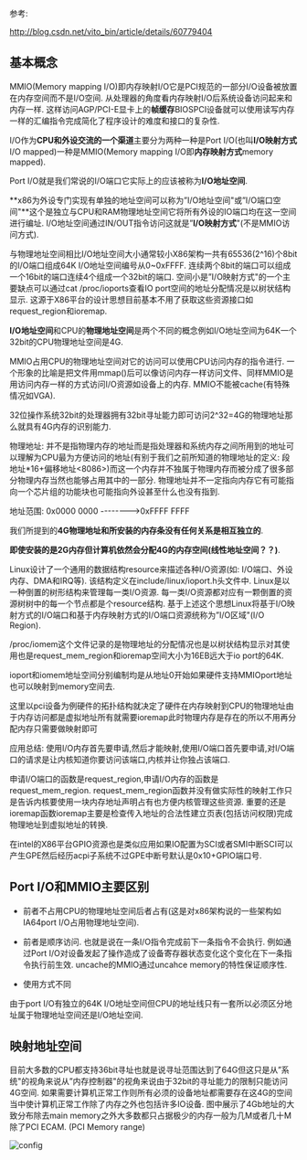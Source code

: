 参考: 

http://blog.csdn.net/vito_bin/article/details/60779404

## 基本概念

MMIO(Memory mapping I/O)即内存映射I/O它是PCI规范的一部分I/O设备被放置在内存空间而不是I/O空间. 从处理器的角度看内存映射I/O后系统设备访问起来和内存一样. 这样访问AGP/PCI-E显卡上的**帧缓存**BIOSPCI设备就可以使用读写内存一样的汇编指令完成简化了程序设计的难度和接口的复杂性. 

I/O作为**CPU和外设交流的一个渠道**主要分为两种一种是Port I/O(也叫**I/O映射方式**I/O mapped)一种是MMIO(Memory mapping I/O即**内存映射方式**memory mapped). 

Port I/O就是我们常说的I/O端口它实际上的应该被称为**I/O地址空间**. 

**x86为外设专门实现有单独的地址空间可以称为”I/O地址空间"或”I/O端口空间"**这个是独立与CPU和RAM物理地址空间它将所有外设的IO端口均在这一空间进行编址. I/O地址空间通过IN/OUT指令访问这就是”**I/O映射方式**"(不是MMIO访问方式). 

与物理地址空间相比I/O地址空间大小通常较小X86架构一共有65536(2\^16)个8bit的I/O端口组成64K I/O地址空间编号从0~0xFFFF. 连续两个8bit的端口可以组成一个16bit的端口连续4个组成一个32bit的端口. 空间小是”I/O映射方式"的一个主要缺点可以通过cat /proc/ioports查看IO port空间的地址分配情况是以树状结构显示. 这源于X86平台的设计思想目前基本不用了获取这些资源接口如request\_region和ioremap. 

**I/O地址空间**和CPU的**物理地址空间**是两个不同的概念例如I/O地址空间为64K一个32bit的CPU物理地址空间是4G. 

MMIO占用CPU的物理地址空间对它的访问可以使用CPU访问内存的指令进行. 一个形象的比喻是把文件用mmap()后可以像访问内存一样访问文件、同样MMIO是用访问内存一样的方式访问I/O资源如设备上的内存. MMIO不能被cache(有特殊情况如VGA). 

32位操作系统32bit的处理器拥有32bit寻址能力即可访问2\^32=4G的物理地址那么就具有4G内存的识别能力. 

物理地址: 并不是指物理内存的地址而是指处理器和系统内存之间所用到的地址可以理解为CPU最为方便访问的地址(有别于我们之前所知道的物理地址的定义: 段地址\*16+偏移地址\<8086\>)而这一个内存并不独属于物理内存而被分成了很多部分物理内存当然也能够占用其中的一部分. 物理地址并不一定指向内存它有可能指向一个芯片组的功能块也可能指向外设甚至什么也没有指到. 

地址范围: 0x0000 0000   -------->0xFFFF FFFF

我们所提到的**4G物理地址和所安装的内存条没有任何关系是相互独立的**. 

**即使安装的是2G内存但计算机依然会分配4G的内存空间(线性地址空间？？)**. 

Linux设计了一个通用的数据结构resource来描述各种I/O资源(如: I/O端口、外设内存、DMA和IRQ等). 该结构定义在include/linux/ioport.h头文件中. Linux是以一种倒置的树形结构来管理每一类I/O资源. 每一类I/O资源都对应有一颗倒置的资源树树中的每一个节点都是个resource结构. 基于上述这个思想Linux将基于I/O映射方式的I/O端口和基于内存映射方式的I/O端口资源统称为”I/O区域"(I/O Region). 

/proc/iomem这个文件记录的是物理地址的分配情况也是以树状结构显示对其使用也是request\_mem\_region和ioremap空间大小为16EB远大于io port的64K. 

ioport和iomem地址空间分别编制均是从地址0开始如果硬件支持MMIOport地址也可以映射到memory空间去. 

这里以pci设备为例硬件的拓扑结构就决定了硬件在内存映射到CPU的物理地址由于内存访问都是虚拟地址所有就需要ioremap此时物理内存是存在的所以不用再分配内存只需要做映射即可

应用总结: 使用I/O内存首先要申请,然后才能映射,使用I/O端口首先要申请,对I/O端口的请求是让内核知道你要访问该端口,内核并让你独占该端口.

申请I/O端口的函数是request\_region,申请I/O内存的函数是request\_mem\_region. request\_mem\_region函数并没有做实际性的映射工作只是告诉内核要使用一块内存地址声明占有也方便内核管理这些资源. 重要的还是ioremap函数ioremap主要是检查传入地址的合法性建立页表(包括访问权限)完成物理地址到虚拟地址的转换. 

在intel的X86平台GPIO资源也是类似应用如果IO配置为SCI或者SMI中断SCI可以产生GPE然后经历acpi子系统不过GPE中断号默认是0x10+GPIO端口号. 

## Port I/O和MMIO主要区别

- 前者不占用CPU的物理地址空间后者占有(这是对x86架构说的一些架构如IA64port I/O占用物理地址空间). 

- 前者是顺序访问. 也就是说在一条I/O指令完成前下一条指令不会执行. 例如通过Port I/O对设备发起了操作造成了设备寄存器状态变化这个变化在下一条指令执行前生效. uncache的MMIO通过uncahce memory的特性保证顺序性. 

- 使用方式不同

由于port I/O有独立的64K I/O地址空间但CPU的地址线只有一套所以必须区分地址属于物理地址空间还是I/O地址空间. 

## 映射地址空间

目前大多数的CPU都支持36bit寻址也就是说寻址范围达到了64G但这只是从”系统"的视角来说从”内存控制器"的视角来说由于32bit的寻址能力的限制只能访问4G空间. 如果需要计算机正常工作则所有必须的设备地址都需要存在这4G的空间当中使计算机正常工作除了内存之外也包括许多IO设备. 图中展示了4Gb地址的大致分布除去main memory之外大多数都只占据极少的内存一般为几M或者几十M除了PCI ECAM. (PCI Memory range)

![config](images/1.png)

